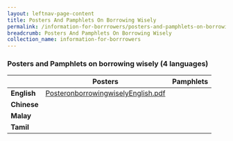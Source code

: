 ```yaml
---
layout: leftnav-page-content
title: Posters And Pamphlets On Borrowing Wisely
permalink: /information-for-borrrowers/posters-and-pamphlets-on-borrowing-wisely/
breadcrumb: Posters And Pamphlets On Borrowing Wisely
collection_name: information-for-borrrowers
---
```


### Posters and Pamphlets on borrowing wisely (4 languages)

|       |Posters|Pamphlets|
|-------|-------|---------|
|**English**|[PosteronborrowingwiselyEnglish.pdf](/files/PosteronborrowingwiselyEnglish.pdf)|[ ](/files/PamphletonborrowingwiselyEnglish.pdf)|
|**Chinese**|[ ](/files/PosteronborrowingwiselyChinese.pdf)|[ ](/files/PamphletonborrowingwiselyChinese.pdf)|
|**Malay**|[ ](/files/PosteronborrowingwiselyMalay.pdf)|[ ](/files/PamphletonborrowingwiselyMalay.pdf)|
|**Tamil**|[ ](/files/PosteronborrowingwiselyTamil.pdf)|[ ](/files/PamphletonborrowingwiselyTamil.pdf)|

